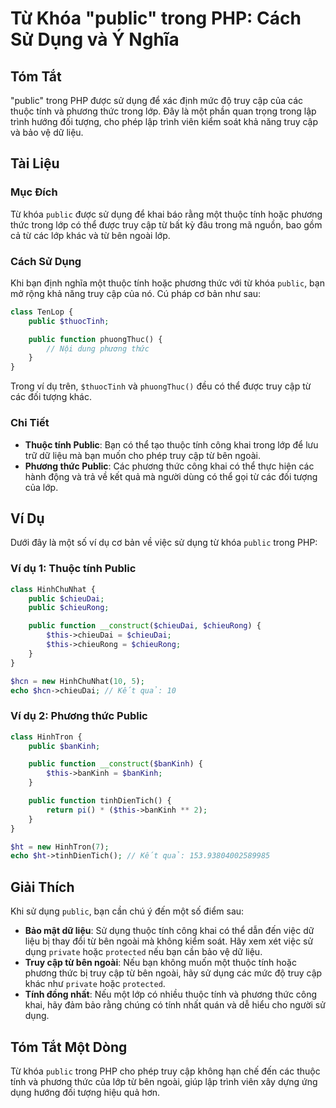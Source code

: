 <!--
Meta Description: # Từ Khóa "public" trong PHP: Cách Sử Dụng và Ý Nghĩa ## Tóm Tắt "public" trong PHP được sử dụng để xác định mức độ truy cập của các thuộc tính và phư...
Meta Keywords: public, tính, dụng, trong, truy
-->

# Từ Khóa "public" trong PHP: Cách Sử Dụng và Ý Nghĩa

## Tóm Tắt
"public" trong PHP được sử dụng để xác định mức độ truy cập của các thuộc tính và phương thức trong lớp. Đây là một phần quan trọng trong lập trình hướng đối tượng, cho phép lập trình viên kiểm soát khả năng truy cập và bảo vệ dữ liệu.

## Tài Liệu
### Mục Đích
Từ khóa `public` được sử dụng để khai báo rằng một thuộc tính hoặc phương thức trong lớp có thể được truy cập từ bất kỳ đâu trong mã nguồn, bao gồm cả từ các lớp khác và từ bên ngoài lớp.

### Cách Sử Dụng
Khi bạn định nghĩa một thuộc tính hoặc phương thức với từ khóa `public`, bạn mở rộng khả năng truy cập của nó. Cú pháp cơ bản như sau:

```php
class TenLop {
    public $thuocTinh;

    public function phuongThuc() {
        // Nội dung phương thức
    }
}
```

Trong ví dụ trên, `$thuocTinh` và `phuongThuc()` đều có thể được truy cập từ các đối tượng khác.

### Chi Tiết
- **Thuộc tính Public**: Bạn có thể tạo thuộc tính công khai trong lớp để lưu trữ dữ liệu mà bạn muốn cho phép truy cập từ bên ngoài.
- **Phương thức Public**: Các phương thức công khai có thể thực hiện các hành động và trả về kết quả mà người dùng có thể gọi từ các đối tượng của lớp.

## Ví Dụ
Dưới đây là một số ví dụ cơ bản về việc sử dụng từ khóa `public` trong PHP:

### Ví dụ 1: Thuộc tính Public
```php
class HinhChuNhat {
    public $chieuDai;
    public $chieuRong;

    public function __construct($chieuDai, $chieuRong) {
        $this->chieuDai = $chieuDai;
        $this->chieuRong = $chieuRong;
    }
}

$hcn = new HinhChuNhat(10, 5);
echo $hcn->chieuDai; // Kết quả: 10
```

### Ví dụ 2: Phương thức Public
```php
class HinhTron {
    public $banKinh;

    public function __construct($banKinh) {
        $this->banKinh = $banKinh;
    }

    public function tinhDienTich() {
        return pi() * ($this->banKinh ** 2);
    }
}

$ht = new HinhTron(7);
echo $ht->tinhDienTich(); // Kết quả: 153.93804002589985
```

## Giải Thích
Khi sử dụng `public`, bạn cần chú ý đến một số điểm sau:
- **Bảo mật dữ liệu**: Sử dụng thuộc tính công khai có thể dẫn đến việc dữ liệu bị thay đổi từ bên ngoài mà không kiểm soát. Hãy xem xét việc sử dụng `private` hoặc `protected` nếu bạn cần bảo vệ dữ liệu.
- **Truy cập từ bên ngoài**: Nếu bạn không muốn một thuộc tính hoặc phương thức bị truy cập từ bên ngoài, hãy sử dụng các mức độ truy cập khác như `private` hoặc `protected`.
- **Tính đồng nhất**: Nếu một lớp có nhiều thuộc tính và phương thức công khai, hãy đảm bảo rằng chúng có tính nhất quán và dễ hiểu cho người sử dụng.

## Tóm Tắt Một Dòng
Từ khóa `public` trong PHP cho phép truy cập không hạn chế đến các thuộc tính và phương thức của lớp từ bên ngoài, giúp lập trình viên xây dựng ứng dụng hướng đối tượng hiệu quả hơn.
